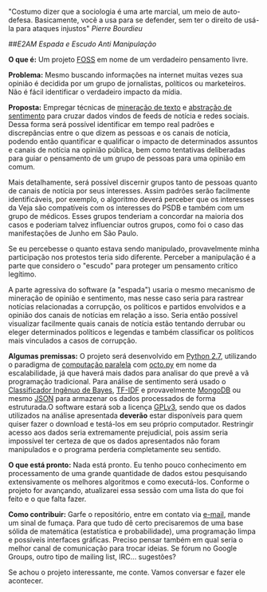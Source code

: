 "Costumo dizer que a sociologia é uma arte marcial, um meio de auto-defesa. Basicamente, você a usa para se defender, sem ter o direito de usá-la para ataques injustos" _Pierre Bourdieu_

##*E2AM* 
_Espada e Escudo Anti Manipulação_

**O que é:** Um projeto [FOSS][foss] em nome de um verdadeiro pensamento livre. 

**Problema:** Mesmo buscando informações na internet muitas vezes sua opinião é decidida por um grupo de jornalistas, políticos ou marketeiros. Não é fácil identificar o verdadeiro impacto da mídia.

**Proposta:** Empregar técnicas de [mineração de texto][mine] e [abstração de sentimento][abst] para cruzar dados vindos de feeds de notícia e redes sociais. Dessa forma será possível identificar em tempo real padrões e discrepâncias entre o que dizem as pessoas e os canais de notícia, podendo então quantificar e qualificar o impacto de determinados assuntos e canais de notícia na opinião pública, bem como tentativas deliberadas para guiar o pensamento de um grupo de pessoas para uma opinião em comum.

Mais detalhamente, será possível discernir grupos tanto de pessoas quanto de canais de notícia por seus interesses. Assim padrões serão facilmente identificáveis, por exemplo, o algoritmo deverá perceber que os interesses da Veja são compatíveis com os interesses do PSDB e também com um grupo de médicos. Esses grupos tenderiam a concordar na maioria dos casos e poderiam talvez influenciar outros grupos, como foi o caso das manifestações de Junho em São Paulo. 

Se eu percebesse o quanto estava sendo manipulado, provavelmente minha participação nos protestos teria sido diferente. Perceber a manipulação é a parte que considero o "escudo" para proteger um pensamento crítico legítimo. 

A parte agressiva do software (a "espada") usaria o mesmo mecanismo de mineração de opinião e sentimento, mas nesse caso seria para rastrear notícias relacionadas a corrupção, os políticos e partidos envolvidos e a opinião dos canais de notícias em relação a isso. Seria então possível visualizar facilmente quais canais de notícia estão tentando derrubar ou eleger determinados políticos e legendas e também classificar os políticos mais vinculados a casos de corrupção. 

**Algumas premissas:** O projeto será desenvolvido em [Python 2.7][pyth], utilizando o paradigma de [computação paralela][para] com [octo.py][octo] em nome da escalabilidade, já que haverá mais dados para analisar do que prevê a vã programação tradicional. Para análise de sentimento será usado o [Classificador Ingênuo de Bayes][baye], [TF-IDF][tfid] e provavelmente [MongoDB][mong] ou mesmo [JSON][json] para armazenar os dados processados de forma estruturada.O software estará sob a licença [GPLv3][gpl3], sendo que os dados utilizados na análise apresentada  **deverão** estar disponíveis para quem quiser fazer o download e testá-los em seu próprio computador. Restringir acesso aos dados seria extremamente prejudicial, pois assim seria impossível ter certeza de que os dados apresentados não foram manipulados e o programa perderia completamente seu sentido.

**O que está pronto:** Nada está pronto. Eu tenho pouco conhecimento em processamento de uma grande quantidade de dados estou pesquisando extensivamente os melhores algoritmos e como executá-los. Conforme o projeto for avançando, atualizarei essa sessão com uma lista do que foi feito e o que falta fazer.

**Como contribuir:** Garfe o repositório, entre em contato via [e-mail][mail], mande um sinal de fumaça. Para que tudo dê certo precisaremos de uma base sólida de matemática (estatística e probabilidade), uma programação limpa e possíveis interfaces gráficas. Preciso pensar também em qual seria o melhor canal de comunicação para trocar ideias. Se fórum no Google Groups, outro tipo de mailing list, IRC... sugestões?

Se achou o projeto interessante, me conte. Vamos conversar e fazer ele acontecer.

[foss]: http://www.gnu.org/philosophy/free-sw.html
[mine]: http://en.wikipedia.org/wiki/Text_mining
[abst]: http://en.wikipedia.org/wiki/Sentiment_analysis 
[pyth]: http://www.python.org/download/releases/2.7.5/
[para]: http://pt.wikipedia.org/wiki/Computa%C3%A7%C3%A3o_paralela
[octo]: https://code.google.com/p/octopy/
[baye]: http://en.wikipedia.org/wiki/Naive_Bayes_classifier
[tfid]: http://en.wikipedia.org/wiki/TF_IDF
[mong]: http://www.mongodb.org/
[json]: http://www.json.org/
[gpl3]: http://gplv3.fsf.org/
[mail]: mailto:contato@bbenatti.com.br
